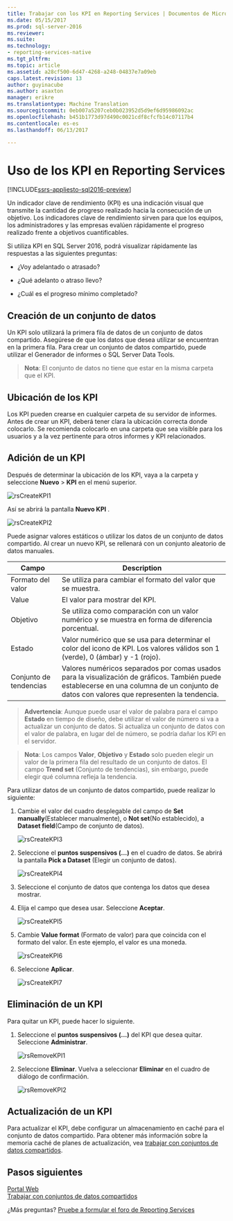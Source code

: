 ```yaml
---
title: Trabajar con los KPI en Reporting Services | Documentos de Microsoft
ms.date: 05/15/2017
ms.prod: sql-server-2016
ms.reviewer: 
ms.suite: 
ms.technology:
- reporting-services-native
ms.tgt_pltfrm: 
ms.topic: article
ms.assetid: a28cf500-6d47-4268-a248-04837e7a09eb
caps.latest.revision: 13
author: guyinacube
ms.author: asaxton
manager: erikre
ms.translationtype: Machine Translation
ms.sourcegitcommit: 0eb007a5207ceb0b023952d5d9ef6d95986092ac
ms.openlocfilehash: b451b1773d97d490c0021cdf8cfcfb14c07117b4
ms.contentlocale: es-es
ms.lasthandoff: 06/13/2017

---
```

# <a name="working-with-kpis-in-reporting-services"></a>Uso de los KPI en Reporting Services

[!INCLUDE[ssrs-appliesto-sql2016-preview](../includes/ssrs-appliesto-sql2016-preview.md)]

Un indicador clave de rendimiento (KPI) es una indicación visual que transmite la cantidad de progreso realizado hacia la consecución de un objetivo.  Los indicadores clave de rendimiento sirven para que los equipos, los administradores y las empresas evalúen rápidamente el progreso realizado frente a objetivos cuantificables.   
  
Si utiliza KPI en SQL Server 2016, podrá visualizar rápidamente las respuestas a las siguientes preguntas:  
  
-   ¿Voy adelantado o atrasado?  
  
-   ¿Qué adelanto o atraso llevo?  
  
-   ¿Cuál es el progreso mínimo completado?  
  
## <a name="creating-a-dataset"></a>Creación de un conjunto de datos  
Un KPI solo utilizará la primera fila de datos de un conjunto de datos compartido. Asegúrese de que los datos que desea utilizar se encuentran en la primera fila. Para crear un conjunto de datos compartido, puede utilizar el Generador de informes o SQL Server Data Tools.  
  
> **Nota**: El conjunto de datos no tiene que estar en la misma carpeta que el KPI.  
  
## <a name="placement-of-kpis"></a>Ubicación de los KPI  
  
Los KPI pueden crearse en cualquier carpeta de su servidor de informes.  Antes de crear un KPI, deberá tener clara la ubicación correcta donde colocarlo. Se recomienda colocarlo en una carpeta que sea visible para los usuarios y a la vez pertinente para otros informes y KPI relacionados.  
  
## <a name="adding-a-kpi"></a>Adición de un KPI  
  
Después de determinar la ubicación de los KPI, vaya a la carpeta y seleccione **Nuevo** > **KPI** en el menú superior.  
  
![rsCreateKPI1](../reporting-services/media/rscreatekpi1.png)  
  
Así se abrirá la pantalla **Nuevo KPI** .  
  
![rsCreateKPI2](../reporting-services/media/rscreatekpi2.png)  
  
Puede asignar valores estáticos o utilizar los datos de un conjunto de datos compartido. Al crear un nuevo KPI, se rellenará con un conjunto aleatorio de datos manuales.  
  
|Campo|Description|  
|---|---|  
|Formato del valor|  Se utiliza para cambiar el formato del valor que se muestra.|   
|Value|El valor para mostrar del KPI.|  
|Objetivo|Se utiliza como comparación con un valor numérico y se muestra en forma de diferencia porcentual.|  
|Estado|Valor numérico que se usa para determinar el color del icono de KPI. Los valores válidos son 1 (verde), 0 (ámbar) y -1 (rojo).|  
|Conjunto de tendencias|Valores numéricos separados por comas usados para la visualización de gráficos. También puede establecerse en una columna de un conjunto de datos con valores que representen la tendencia.|  
  
> **Advertencia**: Aunque puede usar el valor de palabra para el campo **Estado** en tiempo de diseño, debe utilizar el valor de número si va a actualizar un conjunto de datos. Si actualiza un conjunto de datos con el valor de palabra, en lugar del de número, se podría dañar los KPI en el servidor.  
  
> **Nota**: Los campos **Valor**, **Objetivo** y **Estado** solo pueden elegir un valor de la primera fila del resultado de un conjunto de datos. El campo **Trend set** (Conjunto de tendencias), sin embargo, puede elegir qué columna refleja la tendencia.  
  
Para utilizar datos de un conjunto de datos compartido, puede realizar lo siguiente:  
  
1.  Cambie el valor del cuadro desplegable del campo de **Set manually**(Establecer manualmente), o **Not set**(No establecido), a **Dataset field**(Campo de conjunto de datos).  
  
    ![rsCreateKPI3](../reporting-services/media/rscreatekpi3.png)  
  
2.  Seleccione el **puntos suspensivos (...)**  en el cuadro de datos. Se abrirá la pantalla **Pick a Dataset** (Elegir un conjunto de datos).  
  
    ![rsCreateKPI4](../reporting-services/media/rscreatekpi4.png)  
  
3.  Seleccione el conjunto de datos que contenga los datos que desea mostrar.  
  
4.  Elija el campo que desea usar. Seleccione **Aceptar**.  
  
    ![rsCreateKPI5](../reporting-services/media/rscreatekpi5.png)  
  
5.  Cambie **Value format** (Formato de valor) para que coincida con el formato del valor. En este ejemplo, el valor es una moneda.  
  
    ![rsCreateKPI6](../reporting-services/media/rscreatekpi6.png)  
  
6.  Seleccione **Aplicar**.  
  
    ![rsCreateKPI7](../reporting-services/media/rscreatekpi7.png)  
  
## <a name="removing-a-kpi"></a>Eliminación de un KPI  
  
Para quitar un KPI, puede hacer lo siguiente.  
  
1.  Seleccione el **puntos suspensivos (...)**  del KPI que desea quitar. Seleccione **Administrar**.  
  
    ![rsRemoveKPI1](../reporting-services/media/rsremovekpi1.png)  
  
2.  Seleccione **Eliminar**. Vuelva a seleccionar **Eliminar** en el cuadro de diálogo de confirmación.  
  
    ![rsRemoveKPI2](../reporting-services/media/rsremovekpi2.png)  
  
## <a name="refreshing-a-kpi"></a>Actualización de un KPI  
  
Para actualizar el KPI, debe configurar un almacenamiento en caché para el conjunto de datos compartido. Para obtener más información sobre la memoria caché de planes de actualización, vea [trabajar con conjuntos de datos compartidos](../reporting-services/work-with-shared-datasets-web-portal.md).  
  
## <a name="next-steps"></a>Pasos siguientes
  
[Portal Web](../reporting-services/web-portal-ssrs-native-mode.md)  
[Trabajar con conjuntos de datos compartidos](../reporting-services/work-with-shared-datasets-web-portal.md)

¿Más preguntas? [Pruebe a formular el foro de Reporting Services](http://go.microsoft.com/fwlink/?LinkId=620231)
